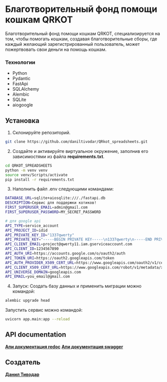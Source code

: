 # Благотворительный фонд помощи кошкам QRKOT

Благотворительный фонд помощи кошкам QRKOT, специализируется на том, чтобы помогать кошкам, создавая благотворительные сборы, где каждый желающий зарегистрированный пользователь, может пожертвовать свои деньги на помощь кошкам.

### Технологии
- Python
- Pydantic
- FastApi
- SQLAlchemy
- Аlembic
- SQLite
- aiogoogle

## Установка

1. Склонируйте репозиторий.
```bash
git clone https://github.com/daniltivodar/QRkot_spreadsheets.git
```

2. Создайте и активируйте виртуальное окружение, заполнив его зависимостями из файла **requirements.txt**.
```bash
cd QRKOT_SPREADSHEETS
python -m venv venv
source venv/Scripts/activate
pip install -r requirements.txt
```

3. Наполнить файл .env следующими командами:
```bash
DATABASE_URL=sqlite+aiosqlite:///./fastapi.db
DESCRIPTION=Сервис для поддержки котиков!
FIRST_SUPERUSER_EMAIL=admin@gmail.com
FIRST_SUPERUSER_PASSWORD=MY_SECRET_PASSWORD

# для google api
API_TYPE=service_account
API_PROJECT_ID=idid
API_PRIVATE_KEY_ID="1337qwerty"
API_PRIVATE_KEY="-----BEGIN PRIVATE KEY-----\n1337qwerty\n-----END PRIVATE KEY-----\n"
API_CLIENT_EMAIL=project@qwerty11.iam.gserviceaccount.com
API_CLIENT_ID=1234567890
API_AUTH_URI=https://accounts.google.com/o/oauth2/auth
API_TOKEN_URI=https://oauth2.googleapis.com/token
API_AUTH_PROVIDER_X509_CERT_URL=https://www.googleapis.com/oauth2/v1/certs
API_CLIENT_X509_CERT_URL=https://www.googleapis.com/robot/v1/metadata/x509/project@qwerty11.iam.gserviceaccount.com
API_UNIVERSE_DOMAIN=googleapis.com
API_EMAIL=you_email@gmail.com
```

4. Запуск:
Создать базу данных и применить миграции можно командой:
```bash
alembic upgrade head
```
Запустить сервис можно командой:
```bash
uvicorn app.main:app --reload
```

## API documentation
**[Апи документация redoc](http://127.0.0.1:8000/redoc)**
**[Апи документация swagger](http://127.0.0.1:8000/docs)**

## Создатель
**[Данил Тиводар](https://github.com/daniltivodar)**

